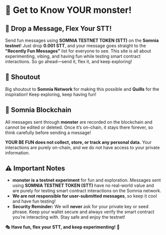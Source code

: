 # 🎉 Get to Know YOUR monster!

## 🚀 Drop a Message, Flex Your STT!

Send fun messages using **SOMNIA TESTNET TOKEN (STT)** on the **Somnia testnet**! Just drop **0.001 STT**, and your message goes straight to the **"Recently Fun Messages"** list for everyone to see. This site is all about experimenting, vibing, and having fun while testing smart contract interactions. So go ahead—send it, flex it, and keep exploring!

## 🎤 Shoutout

Big shoutout to **Somnia Network** for making this possible and **Quills** for the inspiration! Keep exploring, keep having fun!

## 🔗 Somnia Blockchain

All messages sent through **monster** are recorded on the blockchain and cannot be edited or deleted. Once it’s on-chain, it stays there forever, so think carefully before sending a message!

**YOUR BE FUN does not collect, store, or track any personal data.** Your interactions are purely on-chain, and we do not have access to your private information.

## ⚠️ Important Notes

- **monster is a testnet experiment** for fun and exploration. Messages sent using **SOMNIA TESTNET TOKEN (STT)** have no real-world value and are purely for testing smart contract interactions on the Somnia network.
- **We are not responsible for user-submitted messages**, so keep it cool and have fun testing!
- **Security Reminder:** We will **never** ask for your private key or seed phrase. Keep your wallet secure and always verify the smart contract you’re interacting with. Stay safe and enjoy the testnet!

🎭 **Have fun, flex your STT, and keep experimenting!** 🚀


